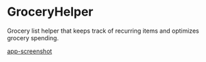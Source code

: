 # GroceryHelper
Grocery list helper that keeps track of recurring items and optimizes grocery spending.

[app-screenshot](https://github.com/martinluo22/GroceryHelper/blob/listView-fragment-less/screnshots/device-2017-05-22-213710.png?raw=true "Title")
